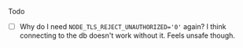 Todo

- [ ] Why do I need `NODE_TLS_REJECT_UNAUTHORIZED='0'` again? I think connecting to the db doesn't work without it. Feels unsafe though.

